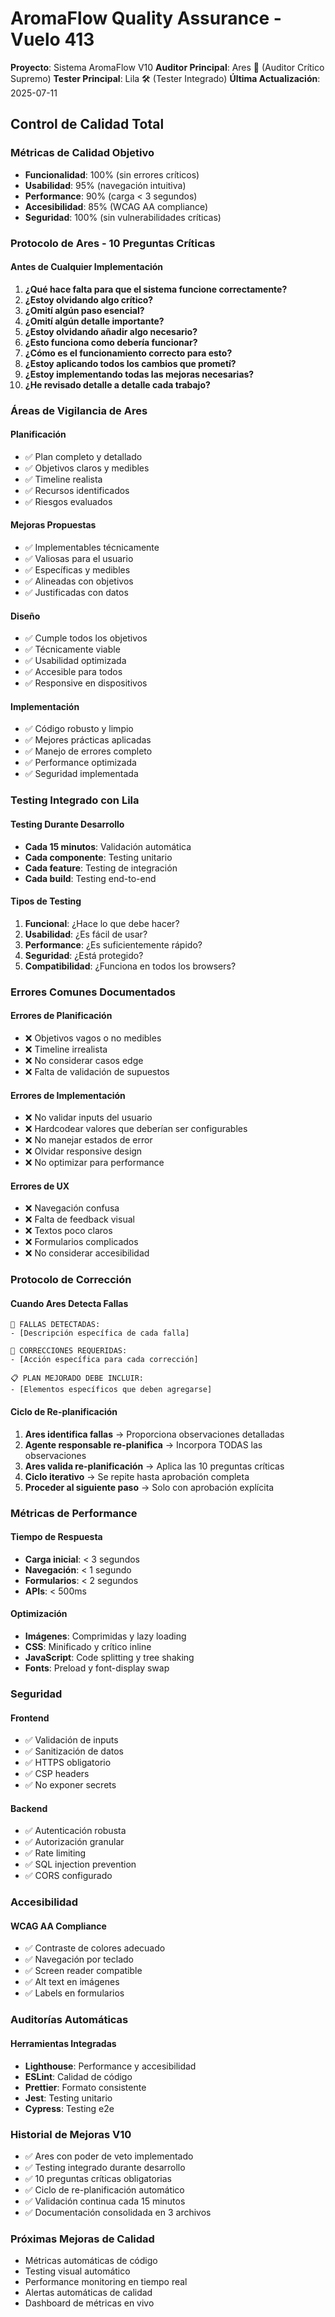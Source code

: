 # AromaFlow Quality Assurance - Vuelo 413
**Proyecto**: Sistema AromaFlow V10
**Auditor Principal**: Ares 🤔 (Auditor Crítico Supremo)
**Tester Principal**: Lila 🛠️ (Tester Integrado)
**Última Actualización**: 2025-07-11

## Control de Calidad Total

### Métricas de Calidad Objetivo
- **Funcionalidad**: 100% (sin errores críticos)
- **Usabilidad**: 95% (navegación intuitiva)
- **Performance**: 90% (carga < 3 segundos)
- **Accesibilidad**: 85% (WCAG AA compliance)
- **Seguridad**: 100% (sin vulnerabilidades críticas)

### Protocolo de Ares - 10 Preguntas Críticas

#### Antes de Cualquier Implementación
1. **¿Qué hace falta para que el sistema funcione correctamente?**
2. **¿Estoy olvidando algo crítico?**
3. **¿Omití algún paso esencial?**
4. **¿Omití algún detalle importante?**
5. **¿Estoy olvidando añadir algo necesario?**
6. **¿Esto funciona como debería funcionar?**
7. **¿Cómo es el funcionamiento correcto para esto?**
8. **¿Estoy aplicando todos los cambios que prometí?**
9. **¿Estoy implementando todas las mejoras necesarias?**
10. **¿He revisado detalle a detalle cada trabajo?**

### Áreas de Vigilancia de Ares

#### Planificación
- ✅ Plan completo y detallado
- ✅ Objetivos claros y medibles
- ✅ Timeline realista
- ✅ Recursos identificados
- ✅ Riesgos evaluados

#### Mejoras Propuestas
- ✅ Implementables técnicamente
- ✅ Valiosas para el usuario
- ✅ Específicas y medibles
- ✅ Alineadas con objetivos
- ✅ Justificadas con datos

#### Diseño
- ✅ Cumple todos los objetivos
- ✅ Técnicamente viable
- ✅ Usabilidad optimizada
- ✅ Accesible para todos
- ✅ Responsive en dispositivos

#### Implementación
- ✅ Código robusto y limpio
- ✅ Mejores prácticas aplicadas
- ✅ Manejo de errores completo
- ✅ Performance optimizada
- ✅ Seguridad implementada

### Testing Integrado con Lila

#### Testing Durante Desarrollo
- **Cada 15 minutos**: Validación automática
- **Cada componente**: Testing unitario
- **Cada feature**: Testing de integración
- **Cada build**: Testing end-to-end

#### Tipos de Testing
1. **Funcional**: ¿Hace lo que debe hacer?
2. **Usabilidad**: ¿Es fácil de usar?
3. **Performance**: ¿Es suficientemente rápido?
4. **Seguridad**: ¿Está protegido?
5. **Compatibilidad**: ¿Funciona en todos los browsers?

### Errores Comunes Documentados

#### Errores de Planificación
- ❌ Objetivos vagos o no medibles
- ❌ Timeline irrealista
- ❌ No considerar casos edge
- ❌ Falta de validación de supuestos

#### Errores de Implementación
- ❌ No validar inputs del usuario
- ❌ Hardcodear valores que deberían ser configurables
- ❌ No manejar estados de error
- ❌ Olvidar responsive design
- ❌ No optimizar para performance

#### Errores de UX
- ❌ Navegación confusa
- ❌ Falta de feedback visual
- ❌ Textos poco claros
- ❌ Formularios complicados
- ❌ No considerar accesibilidad

### Protocolo de Corrección

#### Cuando Ares Detecta Fallas
```
🚨 FALLAS DETECTADAS:
- [Descripción específica de cada falla]

🔧 CORRECCIONES REQUERIDAS:
- [Acción específica para cada corrección]

📋 PLAN MEJORADO DEBE INCLUIR:
- [Elementos específicos que deben agregarse]
```

#### Ciclo de Re-planificación
1. **Ares identifica fallas** → Proporciona observaciones detalladas
2. **Agente responsable re-planifica** → Incorpora TODAS las observaciones
3. **Ares valida re-planificación** → Aplica las 10 preguntas críticas
4. **Ciclo iterativo** → Se repite hasta aprobación completa
5. **Proceder al siguiente paso** → Solo con aprobación explícita

### Métricas de Performance

#### Tiempo de Respuesta
- **Carga inicial**: < 3 segundos
- **Navegación**: < 1 segundo
- **Formularios**: < 2 segundos
- **APIs**: < 500ms

#### Optimización
- **Imágenes**: Comprimidas y lazy loading
- **CSS**: Minificado y crítico inline
- **JavaScript**: Code splitting y tree shaking
- **Fonts**: Preload y font-display swap

### Seguridad

#### Frontend
- ✅ Validación de inputs
- ✅ Sanitización de datos
- ✅ HTTPS obligatorio
- ✅ CSP headers
- ✅ No exponer secrets

#### Backend
- ✅ Autenticación robusta
- ✅ Autorización granular
- ✅ Rate limiting
- ✅ SQL injection prevention
- ✅ CORS configurado

### Accesibilidad

#### WCAG AA Compliance
- ✅ Contraste de colores adecuado
- ✅ Navegación por teclado
- ✅ Screen reader compatible
- ✅ Alt text en imágenes
- ✅ Labels en formularios

### Auditorías Automáticas

#### Herramientas Integradas
- **Lighthouse**: Performance y accesibilidad
- **ESLint**: Calidad de código
- **Prettier**: Formato consistente
- **Jest**: Testing unitario
- **Cypress**: Testing e2e

### Historial de Mejoras V10
- ✅ Ares con poder de veto implementado
- ✅ Testing integrado durante desarrollo
- ✅ 10 preguntas críticas obligatorias
- ✅ Ciclo de re-planificación automático
- ✅ Validación continua cada 15 minutos
- ✅ Documentación consolidada en 3 archivos

### Próximas Mejoras de Calidad
- Métricas automáticas de código
- Testing visual automático
- Performance monitoring en tiempo real
- Alertas automáticas de calidad
- Dashboard de métricas en vivo
